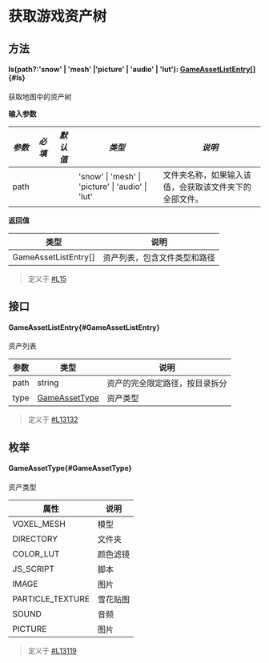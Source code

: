 <script setup>
import '/style.css'
</script>
# 获取游戏资产树

## 方法

#### <font id="API" />ls(<font id="Type">path?:'snow' | 'mesh' |'picture' | 'audio' | 'lut'</font>)<font id="Type">: [GameAssetListEntry](./ls#GameAssetListEntry)[]</font>{#ls}
获取地图中的资产树

**输入参数**

| _**参数**_ | **_必填_** | **_默认值_** | **_类型_** | **_说明_** |
| --- | --- | --- | --- | --- |
| path |  | | 'snow' &#124; 'mesh' &#124; 'picture' &#124; 'audio' &#124; 'lut' | 文件夹名称，如果输入该值，会获取该文件夹下的全部文件。 |

**返回值**

| **类型** | **说明** |
| --- | --- |
| GameAssetListEntry[] | 资产列表，包含文件类型和路径 |

> 定义于 [#L15](https://github.com/box3lab/arena_dts/blob/main/GameAPI.d.ts#L15)

## 接口

#### <font id="API" />GameAssetListEntry{#GameAssetListEntry}
资产列表

| **参数** | **类型** | **说明** |
| --- | --- | --- |
| path | string  | 资产的完全限定路径，按目录拆分 |
| type | [GameAssetType](./ls#GameAssetType)  | 资产类型 |

> 定义于 [#L13132](https://github.com/box3lab/arena_dts/blob/main/GameAPI.d.ts#L13132)


## 枚举

#### <font id="API" />GameAssetType{#GameAssetType}
资产类型

| **属性** | **说明** |
| --- |  --- |
| VOXEL_MESH  | 模型  |
| DIRECTORY  | 文件夹  |
| COLOR_LUT  |  颜色滤镜 |
| JS_SCRIPT  | 脚本  |
| IMAGE  |  图片 |
| PARTICLE_TEXTURE  | 雪花贴图  |
| SOUND  | 音频  |
| PICTURE   |  图片 |

> 定义于 [#L13119](https://github.com/box3lab/arena_dts/blob/main/GameAPI.d.ts#L13119)
